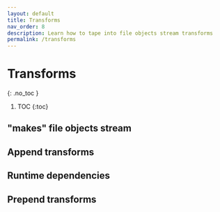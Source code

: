 ```yaml
---
layout: default
title: Transforms
nav_order: 8
description: Learn how to tape into file objects stream transforms
permalink: /transforms
---
```


# Transforms
{: .no_toc }

1. TOC
{:toc}

## "makes" file objects stream

## Append transforms

## Runtime dependencies

## Prepend transforms
